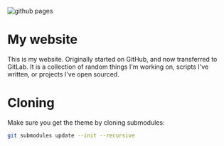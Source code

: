 ![github pages](https://github.com/AarynSmith/aarynsmith.github.io/workflows/github%20pages/badge.svg)

# My website

This is my website. Originally started on GitHub, and now transferred to GitLab. It is a collection of random things I'm working on, scripts I've written, or projects I've open sourced.

# Cloning

Make sure you get the theme by cloning submodules:

```bash
git submodules update --init --recursive
```